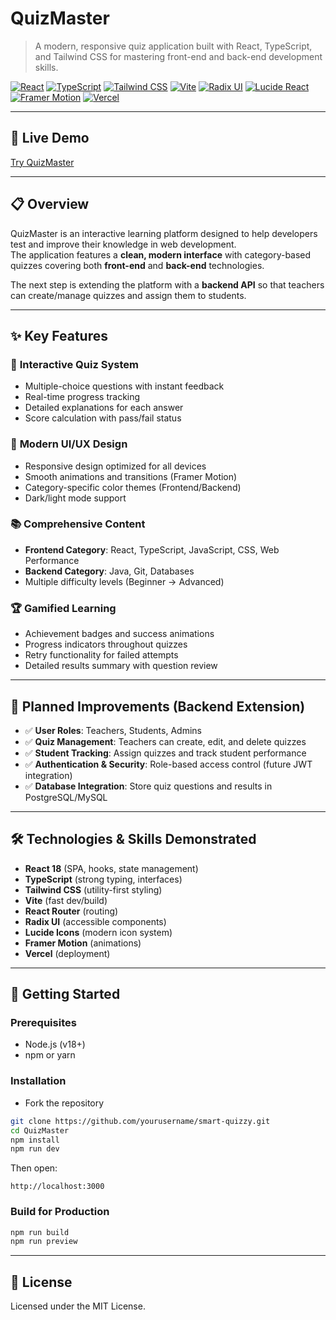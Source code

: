 # QuizMaster

> A modern, responsive quiz application built with React, TypeScript, and Tailwind CSS for mastering front-end and back-end development skills.

[![React](https://img.shields.io/badge/React-18.3.1-blue.svg)](https://reactjs.org/)
[![TypeScript](https://img.shields.io/badge/TypeScript-5.0-blue.svg)](https://www.typescriptlang.org/)
[![Tailwind CSS](https://img.shields.io/badge/Tailwind_CSS-3.4-38B2AC.svg)](https://tailwindcss.com/)
[![Vite](https://img.shields.io/badge/Vite-5.0-646CFF.svg)](https://vitejs.dev/)
[![Radix UI](https://img.shields.io/badge/Radix_UI-Accessible-8A2BE2.svg)](https://www.radix-ui.com/)
[![Lucide React](https://img.shields.io/badge/Lucide_Icons-React-yellow.svg)](https://lucide.dev/)
[![Framer Motion](https://img.shields.io/badge/Framer_Motion-Animation-FF69B4.svg)](https://www.framer.com/motion/)
[![Vercel](https://img.shields.io/badge/Deployed_on-Vercel-black.svg)](https://vercel.com/)

---

## 🚀 Live Demo
[Try QuizMaster](https://quiz-master-five-murex.vercel.app)

---

## 📋 Overview

QuizMaster is an interactive learning platform designed to help developers test and improve their knowledge in web development.  
The application features a **clean, modern interface** with category-based quizzes covering both **front-end** and **back-end** technologies.  

The next step is extending the platform with a **backend API** so that teachers can create/manage quizzes and assign them to students.

---

## ✨ Key Features

### 🎯 **Interactive Quiz System**
- Multiple-choice questions with instant feedback  
- Real-time progress tracking  
- Detailed explanations for each answer  
- Score calculation with pass/fail status  

### 🎨 **Modern UI/UX Design**
- Responsive design optimized for all devices  
- Smooth animations and transitions (Framer Motion)  
- Category-specific color themes (Frontend/Backend)  
- Dark/light mode support  

### 📚 **Comprehensive Content**
- **Frontend Category**: React, TypeScript, JavaScript, CSS, Web Performance  
- **Backend Category**: Java, Git, Databases  
- Multiple difficulty levels (Beginner → Advanced)  

### 🏆 **Gamified Learning**
- Achievement badges and success animations  
- Progress indicators throughout quizzes  
- Retry functionality for failed attempts  
- Detailed results summary with question review  

---

## 🔮 Planned Improvements (Backend Extension)

- ✅ **User Roles**: Teachers, Students, Admins  
- ✅ **Quiz Management**: Teachers can create, edit, and delete quizzes  
- ✅ **Student Tracking**: Assign quizzes and track student performance  
- ✅ **Authentication & Security**: Role-based access control (future JWT integration)  
- ✅ **Database Integration**: Store quiz questions and results in PostgreSQL/MySQL  

---

## 🛠️ Technologies & Skills Demonstrated

- **React 18** (SPA, hooks, state management)  
- **TypeScript** (strong typing, interfaces)  
- **Tailwind CSS** (utility-first styling)  
- **Vite** (fast dev/build)  
- **React Router** (routing)  
- **Radix UI** (accessible components)  
- **Lucide Icons** (modern icon system)  
- **Framer Motion** (animations)  
- **Vercel** (deployment)  

---
## 🚀 Getting Started

### Prerequisites
- Node.js (v18+)  
- npm or yarn  

### Installation
- Fork the repository
```bash
git clone https://github.com/yourusername/smart-quizzy.git
cd QuizMaster
npm install
npm run dev
```

Then open:  
```
http://localhost:3000
```

### Build for Production
```bash
npm run build
npm run preview
```

---


## 📄 License

Licensed under the MIT License.  




